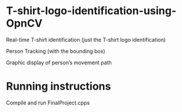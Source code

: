 T-shirt-logo-identification-using-OpnCV
=======================================

Real-time T-shirt identification (just the T-shirt logo identification)

Person Tracking (with the bounding box)

Graphic display of person’s movement path

Running instructions
====================

Compile and run FinalProject.cpps

